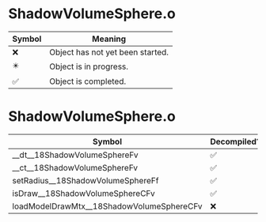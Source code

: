 # ShadowVolumeSphere.o
| Symbol | Meaning 
| ------------- | ------------- 
| :x: | Object has not yet been started. 
| :eight_pointed_black_star: | Object is in progress. 
| :white_check_mark: | Object is completed. 


# ShadowVolumeSphere.o
| Symbol | Decompiled? |
| ------------- | ------------- |
| __dt__18ShadowVolumeSphereFv | :white_check_mark: |
| __ct__18ShadowVolumeSphereFv | :white_check_mark: |
| setRadius__18ShadowVolumeSphereFf | :white_check_mark: |
| isDraw__18ShadowVolumeSphereCFv | :white_check_mark: |
| loadModelDrawMtx__18ShadowVolumeSphereCFv | :x: |
